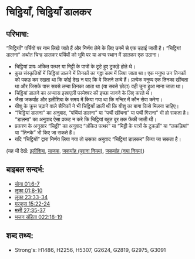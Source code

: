 # चिट्ठियाँ, चिट्ठियाँ डालकर #

## परिभाषा: ##

“चिट्ठियाँ” पर्चियों पर नाम लिखे जाते हैं और निर्णय लेने के लिए उनमें से एक उठाई जाती है। “चिट्ठियां डालना” अर्थात चिन्ह डालकर पर्चियों को भूमि पर या अन्य स्थान में डालकर एक उठाना।

* चिट्ठियां प्रायः अंकित पत्थर या मिट्टी के पात्रों के टूटे हुए टुकड़े होते थे।
* कुछ संस्कृतियों में चिट्ठियां डालने में तिनकों का गट्ठा काम में लिया जाता था। एक मनुष्य उन तिनकों को पकड़ कर रखता था कि कोई देख न पाए कि वे कितने लम्बे हैं। प्रत्येक मनुष्य एक तिनका खींचता था और जिसके पास सबसे लम्बा तिनका आता था (या सबसे छोटा) वही चुना हुआ माना जाता था।
* चिट्ठियां डालने का अभ्यास इस्राएली परमेश्वर की इच्छा जानने के लिए करते थे।
* जैसा जकर्याह और इलीशिबा के समय में किया गया था कि मन्दिर में कौन सेवा करेगा।
* यीशु के क्रूस चढ़ाने वाले सैनिकों ने भी चिट्ठियाँ डाली थी कि यीशु का बागा किसे मिलना चाहिए।
* “चिट्ठियां डालना” का अनुवाद, “पर्चियां डालना” या “पर्ची खींचना” या पर्ची गिराना” भी हो सकता है। “डालना” का अनुवाद ऐसा प्रकट न करे कि चिट्ठियां बहुत दूर तक फेंकी जाती थी।
* प्रकरण के अनुसार “चिट्ठी” का अनुवाद “अंकित पत्थर” या “मिट्टी के पात्रों के टुकड़ों” या “लकड़ियां” या “तिनके” भी किए जा सकते हैं।
* यदि “चिट्ठियों” द्वारा निर्णय लिया गया तो उसका अनुवाद “चिट्ठियां डालकर” किया जा सकता है।

(यह भी देखें: [इलीशिबा](../names/elizabeth.md), [याजक](../kt/priest.md), [जकर्याह (पुराना नियम)](../names/zechariahot.md), [जकर्याह (नया नियम)](../names/zechariahnt.md))                                                  

## बाइबल सन्दर्भ: ##

* [योना 01:6-7](rc://hi/tn/help/jon/01/06)
* [लूका 01:8-10](rc://hi/tn/help/luk/01/08)
* [लूका 23:33-34](rc://hi/tn/help/luk/23/33)
* [मरकुस 15:22-24](rc://hi/tn/help/mrk/15/22)
* [मत्ती 27:35-37](rc://hi/tn/help/mat/27/35)
* [भजन संहिता 022:18-19](rc://hi/tn/help/psa/022/018)

## शब्द तथ्य: ##

* Strong's: H1486, H2256, H5307, G2624, G2819, G2975, G3091
